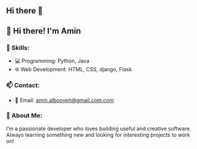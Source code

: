 ## Hi there 👋

## 👋 Hi there! I'm Amin

### 🔧 Skills:
- 💻 Programming: Python, Java
- 🌐 Web Development: HTML, CSS, django, Flask

### 📫 Contact:
- 📧 Email: amin.albooyeh@gmail.com.com


### 📌 About Me:
I’m a passionate developer who loves building useful and creative software. Always learning something new and looking for interesting projects to work on!

